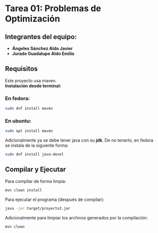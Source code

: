 # Tarea 01: Problemas de Optimización

## Integrantes del equipo:

- **Ángeles Sánchez Aldo Javier**
- **Jurado Guadalupe Aldo Emilio**

## Requisitos

Este proyecto usa maven. <br>
**Instalación desde terminal:**

### En fedora:

```bash
sudo dnf install maven
```

### En ubuntu:

```bash
sudo apt install maven
```

Adicionalmente ya se debe tener java con su **jdk**.
De no tenerlo, en fedora se instala de la siguiente forma:

```bash
sudo dnf install java-devel

```

## Compilar y Ejecutar

Para compilar de forma limpia:

```bash
mvn clean install
```

Para ejecutar el programa (después de compilar):

```bash
java -jar target/proyecto3.jar
```

Adicionalmente para limpiar los archivos generados por la compilación:

```bash
mvn clean
```
